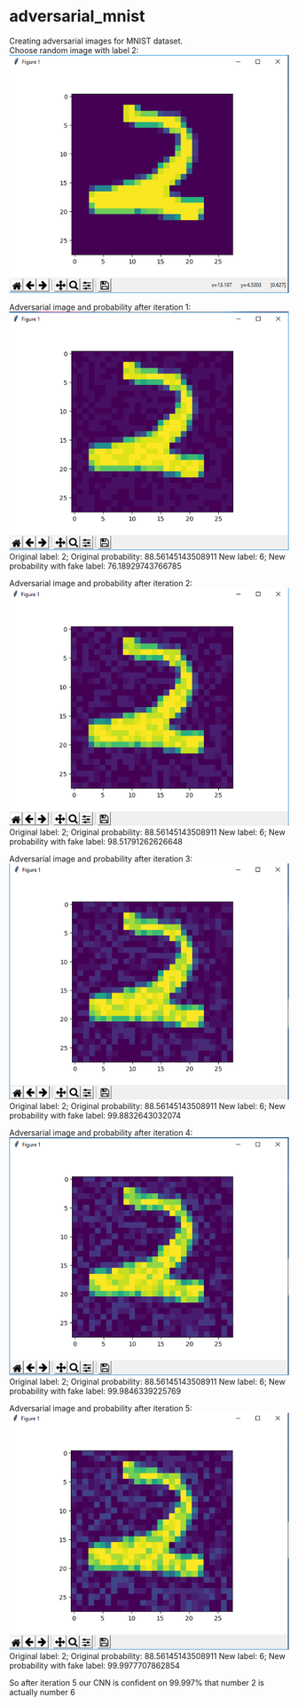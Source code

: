 # adversarial_mnist
Creating adversarial images for MNIST dataset.  
Choose random image with label 2:
![alt text](https://github.com/pochyn/adversarial_mnist/blob/master/original.PNG)  
  
  
Adversarial image and probability after iteration 1:  
![alt text](https://github.com/pochyn/adversarial_mnist/blob/master/iter1.PNG)  
Original label: 2; Original probability: 88.56145143508911 New label: 6; New probability with fake label: 76.18929743766785  
  
  
Adversarial image and probability after iteration 2:  
![alt text](https://github.com/pochyn/adversarial_mnist/blob/master/iter2.PNG)  
Original label: 2; Original probability: 88.56145143508911 New label: 6; New probability with fake label: 98.51791262626648     
  
Adversarial image and probability after iteration 3:  
![alt text](https://github.com/pochyn/adversarial_mnist/blob/master/iter3.PNG)  
Original label: 2; Original probability: 88.56145143508911 New label: 6; New probability with fake label: 99.8832643032074      
  
Adversarial image and probability after iteration 4:  
![alt text](https://github.com/pochyn/adversarial_mnist/blob/master/iter4.PNG)  
Original label: 2; Original probability: 88.56145143508911 New label: 6; New probability with fake label: 99.9846339225769      
  
Adversarial image and probability after iteration 5:  
![alt text](https://github.com/pochyn/adversarial_mnist/blob/master/iter5.PNG)  
Original label: 2; Original probability: 88.56145143508911 New label: 6; New probability with fake label: 99.9977707862854  
  
    
So after iteration 5 our CNN is confident on 99.997% that number 2 is actually number 6  
